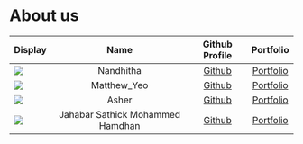 # About us

Display |               Name               | Github Profile | Portfolio 
--------|:--------------------------------:|:--------------:|:---------:
![](https://via.placeholder.com/100.png?text=Photo) |            Nandhitha             | [Github](https://github.com/mohammedhamdhan) | [Portfolio](docs/team/mohammedhamdhan.md)
![](https://via.placeholder.com/100.png?text=Photo) |           Matthew_Yeo            | [Github](https://github.com/matthewyeo1) | [Portfolio](docs/team/johndoe.md)
![](https://via.placeholder.com/100.png?text=Photo) |              Asher               | [Github](https://github.com/Ashertan256/) | [Portfolio](docs/team/johndoe.md)
![](https://via.placeholder.com/100.png?text=Photo) | Jahabar Sathick Mohammed Hamdhan | [Github](https://github.com/mohammedhamdhan) | [Portfolio](docs/team/mohammedhamdhan.md)


